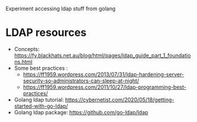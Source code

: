 Experiment accessing ldap stuff from golang

# LDAP resources
- Concepts: https://fy.blackhats.net.au/blog/html/pages/ldap_guide_part_1_foundations.html
- Some best practices :
    - https://ff1959.wordpress.com/2013/07/31/ldap-hardening-server-security-so-administrators-can-sleep-at-night/
    - https://ff1959.wordpress.com/2011/10/27/ldap-programming-best-practices/
- Golang ldap tutorial: https://cybernetist.com/2020/05/18/getting-started-with-go-ldap/
- Golang ldap package: https://github.com/go-ldap/ldap
